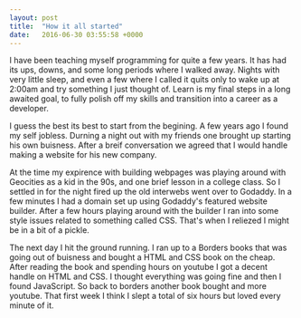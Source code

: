 ```yaml
---
layout: post
title:  "How it all started"
date:   2016-06-30 03:55:58 +0000
---
```


I have been teaching myself programming for quite a few years. It has had its ups, downs, and some long periods where I walked away. Nights with very little sleep, and even a few where I called it quits only to wake up at 2:00am and try something I just thought of. Learn is my final steps in a long awaited goal, to fully polish off my skills and transition into a career as a developer. 

I guess the best its best to start from the begining. A few years ago I found my self jobless. Durning a night out with my friends one brought up starting his own buisness. After a breif conversation we agreed that I would handle making a website for his new company. 

At the time my expirence with building webpages was playing around with Geocities as a kid in the 90s, and one brief lesson in a college class. So I settled in for the night fired up the old interwebs went over to Godaddy. In a few minutes I had a domain set up using Godaddy's featured website builder. After a few hours playing around with the builder I ran into some style issues related to something called CSS. That's when I reliezed I might be in a bit of a pickle.

The next day I hit the ground running. I ran up to a Borders books that was going out of buisness and bought a HTML and CSS book on the cheap. After reading the book and spending hours on youtube I got a decent handle on HTML and CSS. I thought everything was going fine and then I found JavaScript. So back to borders another book bought and more youtube. That first week I think I slept a total of six hours but loved every minute of it. 


